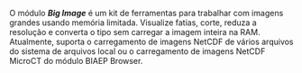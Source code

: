 O módulo **_Big Image_** é um kit de ferramentas para trabalhar com imagens grandes usando memória limitada. Visualize fatias, corte, reduza a
resolução e converta o tipo sem carregar a imagem inteira na RAM. Atualmente, suporta o carregamento de imagens NetCDF
de vários arquivos do sistema de arquivos local ou o carregamento de imagens NetCDF MicroCT do módulo BIAEP Browser.
